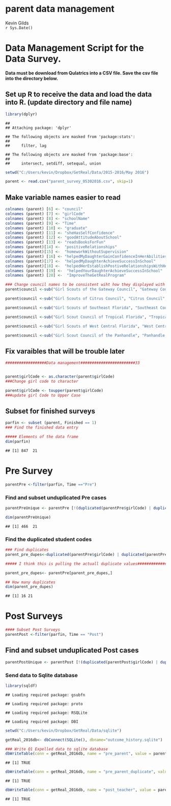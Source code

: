 # parent data management
Kevin Gilds  
`r Sys.Date()`  

# Data Management Script for the Data Survey. 


**Data must be download from Qulatrics into a CSV file. Save the csv file into the directory below.**


## Set up R to receive the data and load the data into R. (update directory and file name)

```r
library(dplyr)
```

```
## 
## Attaching package: 'dplyr'
```

```
## The following objects are masked from 'package:stats':
## 
##     filter, lag
```

```
## The following objects are masked from 'package:base':
## 
##     intersect, setdiff, setequal, union
```

```r
setwd("C:/Users/kevin/Dropbox/GetReal/Data/2015-2016/May 2016")

parent <- read.csv("parent_survey_05302016.csv", skip=1)
```



## Make variable names easier to read

```r
colnames (parent) [6] <- "council"
colnames (parent) [7] <- "girlCode"
colnames (parent) [8] <- "schoolName"
colnames (parent) [9] <- "Time"
colnames (parent) [10] <- "graduate"
colnames (parent) [11] <- "sheHasSelfConfidence"
colnames (parent) [12] <- "goodAttitudeAboutSchool"
colnames (parent) [13] <- "readsBooksForFun"
colnames (parent)[14] <-  "positiveRelationships"
colnames (parent)[15] <-  "homeworkWithoutSupervision"
colnames (parent) [16] <- "helpedMyDaughterGainConfidenceInHerAbilities"
colnames (parent)[17] <-  "helpedMyDaughterAchieveSuccessInSchool"
colnames (parent)[18] <-  "helpedHerEstablishPostiveRelationshipsWithHerClassmates"
colnames (parent) [19] <-  "helpedYourDaughterAchieveSuccessInSchool"
colnames (parent) [20] <-  "ImproveTheGetRealProgram"
```



```r
### Change council names to be consistent wiht how they displayed with the surveys
parent$council <-sub("Girl Scouts of the Gateway Council", "Gateway Council", fixed=TRUE, parent$council)

parent$council <-sub("Girl Scouts of Citrus Council", "Citrus Council", fixed=TRUE, parent$council)

parent$council <-sub("Girl Scouts of Southeast Florida", "Southeast Council", fixed=TRUE, parent$council)

parent$council <-sub("Girl Scout Council of Tropical Florida", "Tropical Council", fixed = TRUE, parent$council)

parent$council <-sub("Girl Scouts of West Central Florida", "West Central Council", fixed = TRUE, parent$council)

parent$council <-sub("Girl Scout Council of the Panhandle", "Panhandle Council", fixed = TRUE, parent$council)
```






## Fix varaibles that will be trouble later

```r
##################Data management########################33


parent$girlCode <- as.character(parent$girlCode)
###Change girl code to character

parent$girlCode <- toupper(parent$girlCode)
###update girl Code to Upper Case
```


## Subset for finished surveys


```r
parfin <- subset (parent, Finished == 1)
### Find the finished data entry

##### Elements of the data frame
dim(parfin)
```

```
## [1] 847  21
```







# Pre Survey

```r
parentPre <-filter(parfin, Time =="Pre")
```



### Find and subset unduplicated Pre cases

```r
parentPreUnique <- parentPre [!(duplicated(parentPre$girlCode) | duplicated(parentPre$girlCode, fromLast=TRUE)), ]

dim(parentPreUnique)
```

```
## [1] 466  21
```


### Find the duplicated student codes


```r
### Find duplicates
parent_pre_dupes<-duplicated(parentPre$girlCode) | duplicated(parentPre$girlCode, fromLast=TRUE)

##### I think this is pulling the actuall duplicate values####################

parent_pre_dupes<- parentPre[parent_pre_dupes,]

## How many duplicates
dim(parent_pre_dupes)
```

```
## [1] 16 21
```







# Post Surveys

```r
#### Subset Post Surveys
parentPost <-filter(parfin, Time == "Post")
```

## Find and subset unduplicated Post cases


```r
parentPostUnique <- parentPost [!(duplicated(parentPost$girlCode) | duplicated(parentPost$girlCode, fromLast=TRUE)), ]
```



### Send data to Sqlite database

```r
library(sqldf)
```

```
## Loading required package: gsubfn
```

```
## Loading required package: proto
```

```
## Loading required package: RSQLite
```

```
## Loading required package: DBI
```

```r
setwd("C:/Users/kevin/Dropbox/GetReal/Data/sqlite")

getReal_2016db<- dbConnect(SQLite(), dbname="outcome_history.sqlite")

### Write Q1 Expelled data to sqlite database
dbWriteTable(conn = getReal_2016db, name = "pre_parent", value = parentPreUnique, row.names=FALSE, overwrite=TRUE)
```

```
## [1] TRUE
```

```r
dbWriteTable(conn = getReal_2016db, name = "pre_parent_duplicate", value = parent_pre_dupes, row.names=FALSE, overwrite=TRUE)
```

```
## [1] TRUE
```

```r
dbWriteTable(conn = getReal_2016db, name = "post_teacher", value = parentPostUnique, row.names=FALSE, overwrite=TRUE)
```

```
## [1] TRUE
```
